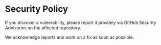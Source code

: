 # Security Policy

If you discover a vulnerability, please report it privately via GitHub Security Advisories on the affected repository.

We acknowledge reports and work on a fix as soon as possible.
